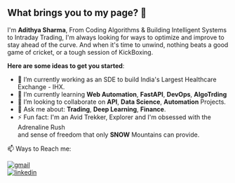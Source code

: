 ## What brings you to my page? 👋

I'm **Adithya Sharma**, From Coding Algorithms & Building Intelligent Systems to Intraday Trading, I'm always looking for ways to optimize and improve to stay ahead of the curve. And when it's time to unwind, nothing beats a good game of cricket, or a tough session of KickBoxing. 


**Here are some ideas to get you started**:
- 🔭 I’m currently working as an SDE to build India's Largest Healthcare Exchange - IHX.
- 🌱 I’m currently learning **Web Automation**, **FastAPI**, **DevOps**, **AlgoTrding**
- 👯 I’m looking to collaborate on **API**, **Data Science**, **Automation** Projects. 
- 💬 Ask me about: **Trading**, **Deep Learning**, **Finance**.
- ⚡ Fun fact: I'm an Avid Trekker, Explorer and I'm obsessed with the Adrenaline Rush <br> and sense of freedom that only **SNOW** Mountains can provide.

📫 Ways to Reach me:
&nbsp;

[![gmail](https://img.shields.io/badge/Gmail-D14836?style=for-the-badge&logo=gmail&logoColor=white)](mailto:indragantiadithyasharma@gmail.com)\
[![linkedin](https://img.shields.io/badge/linkedin-0A66C2?style=for-the-badge&logo=linkedin&logoColor=white)](https://www.linkedin.com/in/adithyasharma18/)







